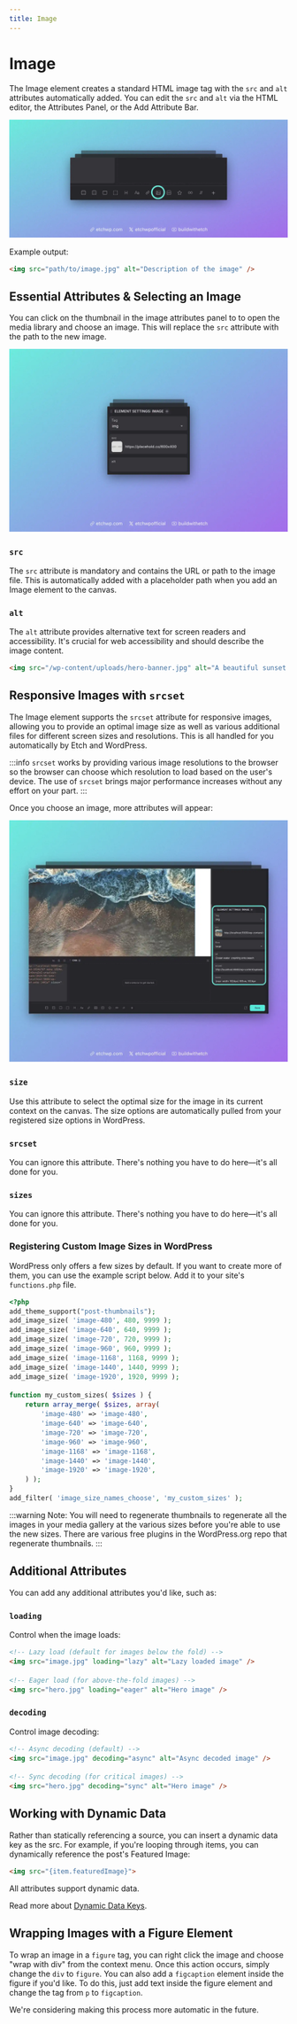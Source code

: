 ```yaml
---
title: Image
---
```


# Image

The Image element creates a standard HTML image tag with the `src` and `alt` attributes automatically added. You can edit the `src` and `alt` via the HTML editor, the Attributes Panel, or the Add Attribute Bar.

![Etch Image Element](../img/etch-image-element-squashed.webp)

Example output:

```html
<img src="path/to/image.jpg" alt="Description of the image" />
```

## Essential Attributes & Selecting an Image

You can click on the thumbnail in the image attributes panel to to open the media library and choose an image. This will replace the `src` attribute with the path to the new image.

![Etch Image Element](../img/etch-image-attributes-squashed.webp)

### `src`
The `src` attribute is mandatory and contains the URL or path to the image file. This is automatically added with a placeholder path when you add an Image element to the canvas.

### `alt`
The `alt` attribute provides alternative text for screen readers and accessibility. It's crucial for web accessibility and should describe the image content.

```html
<img src="/wp-content/uploads/hero-banner.jpg" alt="A beautiful sunset over the mountains" />
```

## Responsive Images with `srcset`

The Image element supports the `srcset` attribute for responsive images, allowing you to provide an optimal image size as well as various additional files for different screen sizes and resolutions. This is all handled for you automatically by Etch and WordPress.

:::info
`srcset` works by providing various image resolutions to the browser so the browser can choose which resolution to load based on the user's device. The use of `srcset` brings major performance increases without any effort on your part. 
:::

Once you choose an image, more attributes will appear:

![Etch Image Element](../img/etch-image-srcset-squashed.webp)

### `size`
Use this attribute to select the optimal size for the image in its current context on the canvas. The size options are automatically pulled from your registered size options in WordPress.

### `srcset`
You can ignore this attribute. There's nothing you have to do here—it's all done for you.

### `sizes`
You can ignore this attribute. There's nothing you have to do here—it's all done for you.

### Registering Custom Image Sizes in WordPress

WordPress only offers a few sizes by default. If you want to create more of them, you can use the example script below. Add it to your site's `functions.php` file.

```php
<?php
add_theme_support("post-thumbnails");
add_image_size( 'image-480', 480, 9999 );
add_image_size( 'image-640', 640, 9999 );
add_image_size( 'image-720', 720, 9999 );
add_image_size( 'image-960', 960, 9999 );
add_image_size( 'image-1168', 1168, 9999 );
add_image_size( 'image-1440', 1440, 9999 );
add_image_size( 'image-1920', 1920, 9999 );

function my_custom_sizes( $sizes ) {
	return array_merge( $sizes, array(
		'image-480' => 'image-480',
		'image-640' => 'image-640',
		'image-720' => 'image-720',
		'image-960' => 'image-960',
		'image-1168' => 'image-1168',
		'image-1440' => 'image-1440',
		'image-1920' => 'image-1920',
	) );
}
add_filter( 'image_size_names_choose', 'my_custom_sizes' );
```

:::warning
Note: You will need to regenerate thumbnails to regenerate all the images in your media gallery at the various sizes before you're able to use the new sizes. There are various free plugins in the WordPress.org repo that regenerate thumbnails.
:::

## Additional Attributes

You can add any additional attributes you'd like, such as:

### `loading`
Control when the image loads:

```html
<!-- Lazy load (default for images below the fold) -->
<img src="image.jpg" loading="lazy" alt="Lazy loaded image" />

<!-- Eager load (for above-the-fold images) -->
<img src="hero.jpg" loading="eager" alt="Hero image" />
```

### `decoding`
Control image decoding:

```html
<!-- Async decoding (default) -->
<img src="image.jpg" decoding="async" alt="Async decoded image" />

<!-- Sync decoding (for critical images) -->
<img src="hero.jpg" decoding="sync" alt="Hero image" />
```

## Working with Dynamic Data

Rather than statically referencing a source, you can insert a dynamic data key as the src. For example, if you're looping through items, you can dynamically reference the post's Featured Image:

```html
<img src="{item.featuredImage}">
```

All attributes support dynamic data.

Read more about [Dynamic Data Keys](../../dynamic-data/dynamic-data-keys).

## Wrapping Images with a Figure Element

To wrap an image in a `figure` tag, you can right click the image and choose "wrap with div" from the context menu. Once this action occurs, simply change the `div` to `figure`. You can also add a `figcaption` element inside the figure if you'd like. To do this, just add text inside the figure element and change the tag from `p` to `figcaption`.

We're considering making this process more automatic in the future.